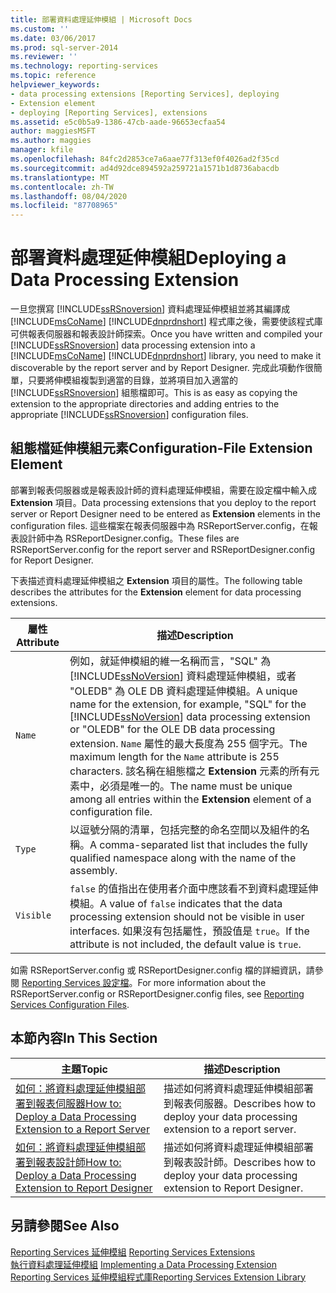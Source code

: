 ```yaml
---
title: 部署資料處理延伸模組 | Microsoft Docs
ms.custom: ''
ms.date: 03/06/2017
ms.prod: sql-server-2014
ms.reviewer: ''
ms.technology: reporting-services
ms.topic: reference
helpviewer_keywords:
- data processing extensions [Reporting Services], deploying
- Extension element
- deploying [Reporting Services], extensions
ms.assetid: e5c0b5a9-1386-47cb-aade-96653ecfaa54
author: maggiesMSFT
ms.author: maggies
manager: kfile
ms.openlocfilehash: 84fc2d2853ce7a6aae77f313ef0f4026ad2f35cd
ms.sourcegitcommit: ad4d92dce894592a259721a1571b1d8736abacdb
ms.translationtype: MT
ms.contentlocale: zh-TW
ms.lasthandoff: 08/04/2020
ms.locfileid: "87708965"
---
```

# <a name="deploying-a-data-processing-extension"></a><span data-ttu-id="e7666-102">部署資料處理延伸模組</span><span class="sxs-lookup"><span data-stu-id="e7666-102">Deploying a Data Processing Extension</span></span>
  <span data-ttu-id="e7666-103">一旦您撰寫 [!INCLUDE[ssRSnoversion](../../../includes/ssrsnoversion-md.md)] 資料處理延伸模組並將其編譯成 [!INCLUDE[msCoName](../../../includes/msconame-md.md)] [!INCLUDE[dnprdnshort](../../../includes/dnprdnshort-md.md)] 程式庫之後，需要使該程式庫可供報表伺服器和報表設計師探索。</span><span class="sxs-lookup"><span data-stu-id="e7666-103">Once you have written and compiled your [!INCLUDE[ssRSnoversion](../../../includes/ssrsnoversion-md.md)] data processing extension into a [!INCLUDE[msCoName](../../../includes/msconame-md.md)] [!INCLUDE[dnprdnshort](../../../includes/dnprdnshort-md.md)] library, you need to make it discoverable by the report server and by Report Designer.</span></span> <span data-ttu-id="e7666-104">完成此項動作很簡單，只要將伸模組複製到適當的目錄，並將項目加入適當的 [!INCLUDE[ssRSnoversion](../../../includes/ssrsnoversion-md.md)] 組態檔即可。</span><span class="sxs-lookup"><span data-stu-id="e7666-104">This is as easy as copying the extension to the appropriate directories and adding entries to the appropriate [!INCLUDE[ssRSnoversion](../../../includes/ssrsnoversion-md.md)] configuration files.</span></span>  
  
## <a name="configuration-file-extension-element"></a><span data-ttu-id="e7666-105">組態檔延伸模組元素</span><span class="sxs-lookup"><span data-stu-id="e7666-105">Configuration-File Extension Element</span></span>  
 <span data-ttu-id="e7666-106">部署到報表伺服器或是報表設計師的資料處理延伸模組，需要在設定檔中輸入成 **Extension** 項目。</span><span class="sxs-lookup"><span data-stu-id="e7666-106">Data processing extensions that you deploy to the report server or Report Designer need to be entered as **Extension** elements in the configuration files.</span></span> <span data-ttu-id="e7666-107">這些檔案在報表伺服器中為 RSReportServer.config，在報表設計師中為 RSReportDesigner.config。</span><span class="sxs-lookup"><span data-stu-id="e7666-107">These files are RSReportServer.config for the report server and RSReportDesigner.config for Report Designer.</span></span>  
  
 <span data-ttu-id="e7666-108">下表描述資料處理延伸模組之 **Extension** 項目的屬性。</span><span class="sxs-lookup"><span data-stu-id="e7666-108">The following table describes the attributes for the **Extension** element for data processing extensions.</span></span>  
  
|<span data-ttu-id="e7666-109">屬性</span><span class="sxs-lookup"><span data-stu-id="e7666-109">Attribute</span></span>|<span data-ttu-id="e7666-110">描述</span><span class="sxs-lookup"><span data-stu-id="e7666-110">Description</span></span>|  
|---------------|-----------------|  
|`Name`|<span data-ttu-id="e7666-111">例如，就延伸模組的維一名稱而言，"SQL" 為 [!INCLUDE[ssNoVersion](../../../includes/ssnoversion-md.md)] 資料處理延伸模組，或者 "OLEDB" 為 OLE DB 資料處理延伸模組。</span><span class="sxs-lookup"><span data-stu-id="e7666-111">A unique name for the extension, for example, "SQL" for the [!INCLUDE[ssNoVersion](../../../includes/ssnoversion-md.md)] data processing extension or "OLEDB" for the OLE DB data processing extension.</span></span> <span data-ttu-id="e7666-112">`Name` 屬性的最大長度為 255 個字元。</span><span class="sxs-lookup"><span data-stu-id="e7666-112">The maximum length for the `Name` attribute is 255 characters.</span></span> <span data-ttu-id="e7666-113">該名稱在組態檔之 **Extension** 元素的所有元素中，必須是唯一的。</span><span class="sxs-lookup"><span data-stu-id="e7666-113">The name must be unique among all entries within the **Extension** element of a configuration file.</span></span>|  
|`Type`|<span data-ttu-id="e7666-114">以逗號分隔的清單，包括完整的命名空間以及組件的名稱。</span><span class="sxs-lookup"><span data-stu-id="e7666-114">A comma-separated list that includes the fully qualified namespace along with the name of the assembly.</span></span>|  
|`Visible`|<span data-ttu-id="e7666-115">`false` 的值指出在使用者介面中應該看不到資料處理延伸模組。</span><span class="sxs-lookup"><span data-stu-id="e7666-115">A value of `false` indicates that the data processing extension should not be visible in user interfaces.</span></span> <span data-ttu-id="e7666-116">如果沒有包括屬性，預設值是 `true`。</span><span class="sxs-lookup"><span data-stu-id="e7666-116">If the attribute is not included, the default value is `true`.</span></span>|  
  
 <span data-ttu-id="e7666-117">如需 RSReportServer.config 或 RSReportDesigner.config 檔的詳細資訊，請參閱 [Reporting Services 設定檔](../../report-server/reporting-services-configuration-files.md)。</span><span class="sxs-lookup"><span data-stu-id="e7666-117">For more information about the RSReportServer.config or RSReportDesigner.config files, see [Reporting Services Configuration Files](../../report-server/reporting-services-configuration-files.md).</span></span>  
  
## <a name="in-this-section"></a><span data-ttu-id="e7666-118">本節內容</span><span class="sxs-lookup"><span data-stu-id="e7666-118">In This Section</span></span>  
  
|<span data-ttu-id="e7666-119">主題</span><span class="sxs-lookup"><span data-stu-id="e7666-119">Topic</span></span>|<span data-ttu-id="e7666-120">描述</span><span class="sxs-lookup"><span data-stu-id="e7666-120">Description</span></span>|  
|-----------|-----------------|  
|[<span data-ttu-id="e7666-121">如何：將資料處理延伸模組部署到報表伺服器</span><span class="sxs-lookup"><span data-stu-id="e7666-121">How to: Deploy a Data Processing Extension to a Report Server</span></span>](deploying-a-data-processing-extension-to-a-report-server.md)|<span data-ttu-id="e7666-122">描述如何將資料處理延伸模組部署到報表伺服器。</span><span class="sxs-lookup"><span data-stu-id="e7666-122">Describes how to deploy your data processing extension to a report server.</span></span>|  
|[<span data-ttu-id="e7666-123">如何：將資料處理延伸模組部署到報表設計師</span><span class="sxs-lookup"><span data-stu-id="e7666-123">How to: Deploy a Data Processing Extension to Report Designer</span></span>](deploying-a-data-processing-extension-to-report-designer.md)|<span data-ttu-id="e7666-124">描述如何將資料處理延伸模組部署到報表設計師。</span><span class="sxs-lookup"><span data-stu-id="e7666-124">Describes how to deploy your data processing extension to Report Designer.</span></span>|  
  
## <a name="see-also"></a><span data-ttu-id="e7666-125">另請參閱</span><span class="sxs-lookup"><span data-stu-id="e7666-125">See Also</span></span>  
 <span data-ttu-id="e7666-126">[Reporting Services 延伸模組](../reporting-services-extensions.md) </span><span class="sxs-lookup"><span data-stu-id="e7666-126">[Reporting Services Extensions](../reporting-services-extensions.md) </span></span>  
 <span data-ttu-id="e7666-127">[執行資料處理延伸模組](implementing-a-data-processing-extension.md) </span><span class="sxs-lookup"><span data-stu-id="e7666-127">[Implementing a Data Processing Extension](implementing-a-data-processing-extension.md) </span></span>  
 [<span data-ttu-id="e7666-128">Reporting Services 延伸模組程式庫</span><span class="sxs-lookup"><span data-stu-id="e7666-128">Reporting Services Extension Library</span></span>](../reporting-services-extension-library.md)  
  
  
